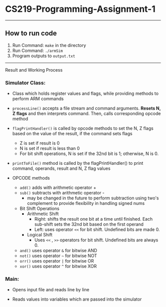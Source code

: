 # CS219-Programming-Assignment-1
--------------------------------------------
## How to run code

1) Run Command: `make` in the directory
2) Run Command: `./armSim`
3) Program outputs to `output.txt`

--------------------------------------------
Result and Working Process

### Simulator Class:

- Class which holds register values and flags, while providing methods to perform ARM commands

- `processLine()` accepts a file stream and command arguments. **Resets N, Z flags** and then interprets command. Then, calls corresponding opcode method

- `flagPrintHandler()` is called by opcode methods to set the N, Z flags based on the value of the result, if the command sets flags
    - Z is set if result is 0
    - N is set if result is less than 0
    - For bit shift operations, N is set if the 32nd bit is 1; otherwise, N is 0.

- `printToFile()` method is called by the flagPrintHandler() to print command, operands, result and N, Z flag values

- OPCODE methods
    - `add()` adds with arithmetic operator +
    - `sub()` subtracts with arithmetic operator -
        - may be changed in the future to perform subtraction using two's complement to provide flexibility in handling signed nums
    - Bit Shift Operations
        - Arithmetic Shift
            - Right: shifts the result one bit at a time until finished. Each sub-shift sets the 32nd bit based on the first operand
            - Left: uses operator `<<` for bit shift. Undefined bits are made 0.
        - Logical Shift
            - Uses `<<` , `>>` operators for bit shift. Undefined bits are always 0.
    - `and()` uses operator `&` for bitwise AND
    - `not()` uses operator `~` for bitwise NOT
    - `orr()` uses operator `|` for bitwise OR
    - `xor()` uses operator `^` for bitwise XOR

### Main:

- Opens input file and reads line by line

- Reads values into variables which are passed into the simulator


